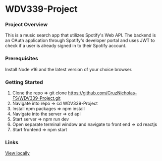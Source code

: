 # WDV339-Project

### Project Overview
This is a music search app that utilizes Spotify's Web API. The backend is an OAuth application through Spotify's developer portal and uses JWT to check if a user is already signed in to their Spotify account.

### Prerequisites
Install Node v16 and the latest version of your choice browser.

### Getting Started
1. Clone the repo => git clone https://github.com/CruzNicholas-FS/WDV339-Project.git
2. Navigate into repo => cd WDV339-Project
3. Install npm packages => npm install
4. Navigate into the server => cd api
5. Start server => npm run dev
6. Open separate terminal window and navigate to front end => cd reactjs
7. Start frontend => npm start

### Links
[View locally](http://localhost:3000)
